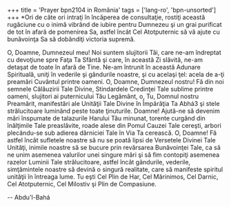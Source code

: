 +++
title = 'Prayer bpn2104 in România'
tags = ['lang-ro', 'bpn-unsorted']
+++
*Ori de câte ori intraţi în încăperea de consultaţie, rostiţi această rugăciune cu o inimă vibrând de iubire pentru Dumnezeu şi un grai purificat de tot în afară de pomenirea Sa, astfel încât Cel Atotputernic să vă ajute cu bunăvoinţa Sa să dobândiţi victoria supremă.

O, Doamne, Dumnezeul meu! Noi suntem slujitorii Tăi, care ne-am îndreptat cu devoţiune spre Faţa Ta Sfântă şi care, în această Zi slăvită, ne-am detaşat de toate în afară de Tine. Ne-am întrunit în această Adunare Spirituală, uniţi în vederile şi gândurile noastre, şi cu acelaşi ţel: acela de a-ţi preamări Cuvântul printre oameni. O, Doamne, Dumnezeul nostru! Fă din noi semnele Călăuzirii Tale Divine, Stindardele Credinţei Tale sublime printre oameni, slujitori ai puternicului Tău Legământ, o, Tu, Domnul nostru Preamărit, manifestări ale Unităţii Tale Divine în Împărăţia Ta Abhá3 şi stele strălucitoare luminând peste toate ţinuturile. Doamne! Ajută-ne să devenim mări înspumate de talazurile Harului Tău minunat, torente curgând din înălţimile Tale preaslăvite, roade alese din Pomul Cauzei Tale cereşti, arbori plecându-se sub adierea dărniciei Tale în Via Ta cerească. O, Doamne! Fă astfel încât sufletele noastre să nu se poată lipsi de Versetele Divinei Tale Unităţi, inimile noastre să se bucure prin revărsarea Bunăvoinţei Tale, ca să ne unim asemenea valurilor unei singure mări şi să fim contopiţi asemenea razelor Luminii Tale strălucitoare, astfel încât gândurile, vederile, simţămintele noastre să devină o singură realitate, care să manifeste spiritul unităţii în întreaga lume. Tu eşti Cel Plin de Har, Cel Mărinimos, Cel Darnic, Cel Atotputernic, Cel Milostiv şi Plin de Compasiune.

-- Abdu'l-Bahá

